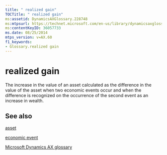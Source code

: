 ```yaml
---
title: " realized gain"
TOCTitle: " realized gain"
ms:assetid: DynamicsAXGlossary.228748
ms:mtpsurl: https://technet.microsoft.com/en-us/library/dynamicsaxglossary.228748(v=AX.60)
ms:contentKeyID: 36057733
ms.date: 08/25/2014
mtps_version: v=AX.60
f1_keywords:
- Glossary.realized gain
---
```


# realized gain

The increase in the value of an asset calculated as the difference in the value of the asset when two economic events occur and when the difference is recognized on the occurrence of the second event as an increase in wealth.

## See also

[asset](asset.md)

[economic event](economic-event.md)

[Microsoft Dynamics AX glossary](glossary/microsoft-dynamics-ax-glossary.md)

  


